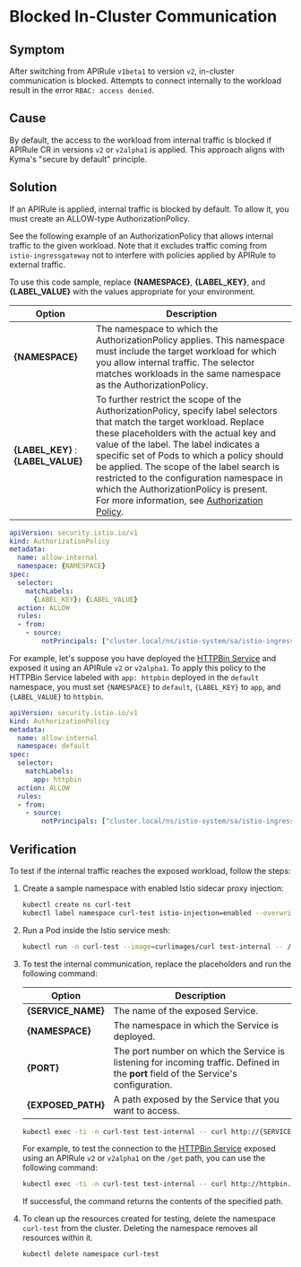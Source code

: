 # Blocked In-Cluster Communication

## Symptom
After switching from APIRule `v1beta1` to version `v2`, in-cluster communication is blocked. Attempts to connect internally to the workload result in the error `RBAC: access denied`.

## Cause

By default, the access to the workload from internal traffic is blocked if APIRule CR in versions `v2` or `v2alpha1` is applied.
This approach aligns with Kyma's "secure by default" principle.

## Solution

If an APIRule is applied, internal traffic is blocked by default. To allow it, you must create an ALLOW-type AuthorizationPolicy.

See the following example of an AuthorizationPolicy that allows internal traffic to the given workload. Note that it excludes traffic coming from `istio-ingressgateway` not to interfere with policies applied by APIRule to external traffic.

To use this code sample, replace **{NAMESPACE}**, **{LABEL_KEY}**, and **{LABEL_VALUE}** with the values appropriate for your environment.

| Option  | Description  |
|---|---|
|**{NAMESPACE}**   | The namespace to which the AuthorizationPolicy applies. This namespace must include the target workload for which you allow internal traffic. The selector matches workloads in the same namespace as the AuthorizationPolicy. |
| **{LABEL_KEY}** : **{LABEL_VALUE}** | To further restrict the scope of the AuthorizationPolicy, specify label selectors that match the target workload. Replace these placeholders with the actual key and value of the label. The label indicates a specific set of Pods to which a policy should be applied. The scope of the label search is restricted to the configuration namespace in which the AuthorizationPolicy is present. <br>For more information, see [Authorization Policy](https://istio.io/latest/docs/reference/config/security/authorization-policy/).|

```yaml
apiVersion: security.istio.io/v1
kind: AuthorizationPolicy
metadata:
  name: allow-internal
  namespace: {NAMESPACE}
spec:
  selector:
    matchLabels:
      {LABEL_KEY}: {LABEL_VALUE}
  action: ALLOW
  rules:
  - from:
    - source:
        notPrincipals: ["cluster.local/ns/istio-system/sa/istio-ingressgateway-service-account"]
```

For example, let's suppose you have deployed the [HTTPBin Service](https://github.com/istio/istio/blob/master/samples/httpbin/httpbin.yaml) and exposed it using an APIRule `v2` or `v2alpha1`. To apply this policy to the HTTPBin Service labeled with `app: httpbin` deployed in the `default` namespace, you must set `{NAMESPACE}` to `default`, `{LABEL_KEY}` to `app`, and `{LABEL_VALUE}` to `httpbin`.

```yaml
apiVersion: security.istio.io/v1
kind: AuthorizationPolicy
metadata:
  name: allow-internal
  namespace: default
spec:
  selector:
    matchLabels:
      app: httpbin
  action: ALLOW
  rules:
  - from:
    - source:
        notPrincipals: ["cluster.local/ns/istio-system/sa/istio-ingressgateway-service-account"]
```

## Verification

To test if the internal traffic reaches the exposed workload, follow the steps:

1. Create a sample namespace with enabled Istio sidecar proxy injection:
    ```bash
    kubectl create ns curl-test 
    kubectl label namespace curl-test istio-injection=enabled --overwrite
    ```
2. Run a Pod inside the Istio service mesh:
    ```bash
    kubectl run -n curl-test --image=curlimages/curl test-internal -- /bin/sleep 3600
    ```
3. To test the internal communication, replace the placeholders and run the following command:

    | Option  | Description  |
    |---|---|
    |**{SERVICE_NAME}**   | The name of the exposed Service. |
    |**{NAMESPACE}** | The namespace in which the Service is deployed. |
    |**{PORT}** | The port number on which the Service is listening for incoming traffic. Defined in the **port** field of the Service's configuration. |
    |**{EXPOSED_PATH}**   | A path exposed by the Service that you want to access. |

    ```bash
    kubectl exec -ti -n curl-test test-internal -- curl http://{SERVICE_NAME}.{NAMESPACE}.svc.cluster.local:{PORT}/{EXPOSED_PATH}
    ```
    
    For example, to test the connection to the [HTTPBin Service](https://github.com/istio/istio/blob/master/samples/httpbin/httpbin.yaml) exposed using an APIRule `v2` or `v2alpha1` on the `/get` path, you can use the following command:
    
    ```bash
    kubectl exec -ti -n curl-test test-internal -- curl http://httpbin.default.svc.cluster.local:8000/get
    ```

    If successful, the command returns the contents of the specified path.

4. To clean up the resources created for testing, delete the namespace `curl-test` from the cluster. Deleting the namespace removes all resources within it.

    ```bash
    kubectl delete namespace curl-test
    ```

  
